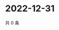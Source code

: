 # 2022-12-31

共 0 条

<!-- BEGIN WEIBO -->
<!-- 最后更新时间 Sat Dec 31 2022 23:12:55 GMT+0800 (China Standard Time) -->

<!-- END WEIBO -->
